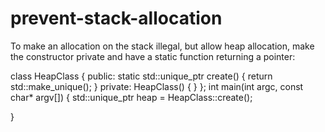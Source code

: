 # prevent-stack-allocation

To make an allocation on the stack illegal, but allow heap allocation,
make the constructor private and have a static function returning a
pointer:

class HeapClass
 {
public:
static std::unique_ptr<HeapClass> create()
 {
return std::make_unique<HeapClass>();
 }
private:
 HeapClass()
 { }
 };
int main(int argc, const char* argv[])
 {
std::unique_ptr<HeapClass> heap = HeapClass::create();

}
